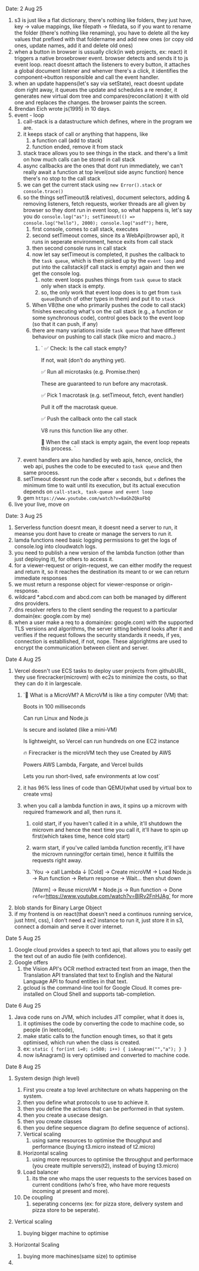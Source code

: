Date: 2 Aug 25

1. s3 is just like a flat dictionary, there's nothing like folders, they just have, key -> value mappings, like filepath -> filedata, so if you want to rename the folder (there's nothing like renaming), you have to delete all the key values that prefixed with that foldername and add new ones (or copy old ones, update names, add it and delete old ones)
2. when a button in browser is ussually click(in web projects, ex: react) it triggers a native brosebrower event. browser detects and sends it to js event loop. react doesnt attach the listeners to every button, it attaches a global document listener and whenver there's a click, it identifies the component->button responsible and call the event handler.
3. when an update happens(let's say via setState), react doesnt update dom right away, it queues the update and schedules a re render, it generates new virtual dom tree and compares(reconcilation) it with old one and replaces the changes. the browser paints the screen.
4. Brendan Eich wrote js(1995) in 10 days.
5. event - loop
   1. call-stack is a datastructure which defines, where in the program we are.
   2. it keeps stack of call or anything that happens, like
      1. a function call (add to stack)
      2. function ended, remove it from stack
   3. stack trace allows you to see things in the stack. and there's a limit on how much calls can be stored in call stack
   4. async callbacks are the ones that dont run immediately, we can't really await a function at top level(out side async function) hence there's no stop to the call stack
   5. we can get the current stack using `new Error().stack` or `console.trace()`
   6. so the things setTimeout(& relatives), document selectors, adding & removing listeners, fetch requests, worker threads are all given by browser so they dont run in event loop, so what happens is,
   let's say you do 
    `
        console.log("as");
        setTimeout(() => console.log("hello"), 2000);
        console.log("asdf");
    `
    here, 
        1. first console, comes to call stack, executes
        2. second setTimeout comes, since its a WebApi(browser api), it runs in seperate environment, hence exits from call stack
        3. then second console runs in call stack
        4. now let say setTimeout is completed, it pushes the callback to the `task queue`, which is then picked up by the `event loop` and put into the callstack(if call stack is empty) again and then we get the console log.
           1. note: event loops pushes things from `task queue` to stack only when stack is empty.
           2. so, the only work that event loop does is to get from `task queue`(bunch of other types in them) and put it to `stack`
        5. When V8(the one who primarily pushes the code to call stack) finishes executing what's on the call stack (e.g., a function or some synchronous code), control goes back to the event loop (so that it can push, if any)
        6. there are many variations inside `task queue` that have different behaviour on pushing to call stack (like micro and macro..)
           1. `
                ✅ Check: Is the call stack empty?

                If not, wait (don’t do anything yet).

                ✅ Run all microtasks (e.g. Promise.then)

                These are guaranteed to run before any macrotask.

                ✅ Pick 1 macrotask (e.g. setTimeout, fetch, event handler)

                Pull it off the macrotask queue.

                ✅ Push the callback onto the call stack

                V8 runs this function like any other.

                🔁 When the call stack is empty again, the event loop repeats this process.
            `
    7. event handlers are also handled by web apis, hence, onclick, the web api, pushes the code to be executed to `task queue` and then same process.
    8. setTimeout doesnt run the code after `x` seconds, but `x` defines the minimum time to wait until its execution, but its actual execution depends on `call-stack, task-queue and event loop`
    9. gem `https://www.youtube.com/watch?v=8aGhZQkoFbQ`
6. live your live, move on

Date: 3 Aug 25

1. Serverless function doesnt mean, it doesnt need a server to run, it meanse you dont have to create or manage the servers to run it.
2. lamda functions need basic logging permissions to get the logs of console.log into cloudwatch logs.
3. you need to publish a new version of the lambda function (other than just deploying it), for others to access it.
4. for a viewer-request or origin-request, we can either modify the request and return it, so it reaches the destination its meant to or we can return immediate responses
5. we must return a response object for viewer-response or origin-response.
6. wildcard *.abcd.com and abcd.com can both be managed by different dns providers.
7. dns resolver refers to the client sending the request to a particular domain(ex: google.com by me)
8. when a user make a req to a domain(ex: google.com) with the supported TLS versions and algorithms, the server sitting behiend looks after it and verifies if the request follows the security standards it needs, if yes, connection is establlished, if not, nope. These algorightms are used to encrypt the communication between client and server.

Date 4 Aug 25

1. Vercel doesn't use ECS tasks to deploy user projects from githubURL, they use firecracker(microvm) with ec2s to minimize the costs, so that they can do it in largescale.
   1. `🧠 What is a MicroVM?
      A MicroVM is like a tiny computer (VM) that:

      Boots in 100 milliseconds

      Can run Linux and Node.js

      Is secure and isolated (like a mini-VM)

      Is lightweight, so Vercel can run hundreds on one EC2 instance

      🔥 Firecracker is the microVM tech they use
      Created by AWS

      Powers AWS Lambda, Fargate, and Vercel builds

      Lets you run short-lived, safe environments at low cost`
   2. it has 96% less lines of code than QEMU(what used by virtual box to create vms)
   3. when you call a lambda function in aws, it spins up a microvm with required framework and all, then runs it.
      1. cold start, if you haven't called it in a while, it'll shutdown the microvm and hence the next time you call it, it'll have to spin up first(which takes time, hence cold start)
      2. warm start, if you've called lambda function recently, it'll have the microvm running(for certain time), hence it fullfills the requests right away.
      3. `You → call Lambda
                  ↓
         [Cold]  → Create microVM
                  → Load Node.js
                  → Run function
                  → Return response
                  → Wait... then shut down

         [Warm]  → Reuse microVM + Node.js
                  → Run function
                  → Done
         ` 
         refer `https://www.youtube.com/watch?v=BIRv2FnHJAg` for more
2. blob stands for Binary Large Object
3. if my frontend is on react(that doesn't need a continuos running service, just html, css), I don't need a ec2 instance to run it, just store it in s3, connect a domain and serve it over internet.

Date 5 Aug 25

1. Google cloud provides a speech to text api, that allows you to easily get the text out of an audio file (with confidence).
2. Google offers
   1. the Vision API's OCR method extracted text from an image, then the Translation API translated that text to English and the Natural Language API to found entities in that text. 
   2. gcloud is the command-line tool for Google Cloud. It comes pre-installed on Cloud Shell and supports tab-completion.

Date 6 Aug 25

1. Java code runs on JVM, which includes JIT compiler, what it does is,
   1. it optimises the code by converting the code to machine code, so people (in leetcode),
   2. make static calls to the function enough times, so that it gets optimised, which run when the class is created.
   3. ex: `
            static
            {
               for(int i=0; i<500; i++)
               {
                     isAnagram("","a");
               }
            }
         `
   4. now isAnagram() is very optimised and converted to machine code.

Date 8 Aug 25

1. System design (high level)
      1. First you create a top level architecture on whats happening on the system.
      2. then you define what protocols to use to achieve it.
      3. then you define the actions that can be performed in that system.
      4. then you create a usecase design.
      5. then you create classes
      6. then you define sequence diagram (to define sequence of actions).
   1. Vertical scaling
      1. using same resources to optimise the thoughput and performance (buying t3.micro instead of t2.micro)
   2. Horizontal scaling 
      1. using more resources to optimise the throughput and performace (you create multiple servers(t2), instead of buying t3.micro)
   3. Load balancer
      1. its the one who maps the user requests to the services based on current conditions (who's free, who have more requests incoming at present and more).
   4. De coupling
      1. seperating concerns (ex: for pizza store, delivery system and pizza store to be seperate).

2. Vertical scaling 
   1. buying bigger machine to optimise
3. Horizontal Scaling
   1. buying more machines(same size) to optimise
4. 